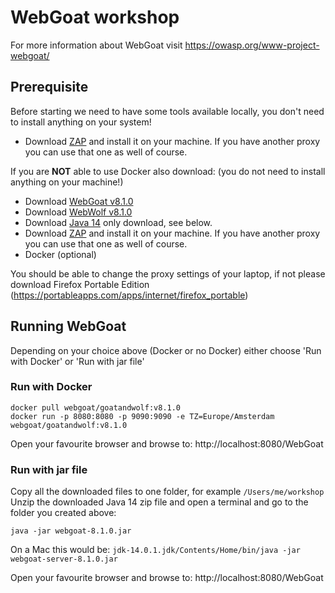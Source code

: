 # WebGoat workshop

For more information about WebGoat visit https://owasp.org/www-project-webgoat/

## Prerequisite

Before starting we need to have some tools available locally, you don't need to install anything on your system!

- Download [ZAP](https://www.zaproxy.org/download/) and install it on your machine. If you have another proxy you can use that one as well of course.

If you are **NOT** able to use Docker also download: (you do not need to install anything on your machine!)

- Download [WebGoat v8.1.0](https://github.com/WebGoat/WebGoat/releases/tag/v8.1.0) 
- Download [WebWolf v8.1.0](https://github.com/WebGoat/WebGoat/releases/tag/v8.1.0)
- Download [Java 14](https://jdk.java.net/archive/) only download, see below.
- Download [ZAP](https://www.zaproxy.org/download/) and install it on your machine. If you have another proxy you can use that one as well of course.
- Docker (optional)

You should be able to change the proxy settings of your laptop, if not please download Firefox Portable Edition (https://portableapps.com/apps/internet/firefox_portable)

## Running WebGoat

Depending on your choice above (Docker or no Docker) either choose 'Run with Docker' or 'Run with jar file'

### Run with Docker

```
docker pull webgoat/goatandwolf:v8.1.0
docker run -p 8080:8080 -p 9090:9090 -e TZ=Europe/Amsterdam webgoat/goatandwolf:v8.1.0
```

Open your favourite browser and browse to: http://localhost:8080/WebGoat

### Run with jar file

Copy all the downloaded files to one folder, for example `/Users/me/workshop` 
Unzip the downloaded Java 14 zip file and open a terminal and go to the folder you created above:

```
java -jar webgoat-8.1.0.jar
```

On a Mac this would be: `jdk-14.0.1.jdk/Contents/Home/bin/java -jar webgoat-server-8.1.0.jar` 


Open your favourite browser and browse to: http://localhost:8080/WebGoat



